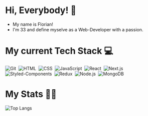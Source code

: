 # Hi, Everybody! 👋

- My name is Florian!
- I'm 33 and define myselve as a Web-Developer with a passion.

# My current Tech Stack 💻

![Git](https://img.shields.io/badge/-Git-05122A?style=for-the-badge&logo=git)&nbsp;
![HTML](https://img.shields.io/badge/-HTML-05122A?style=for-the-badge&logo=html5)&nbsp;
![CSS](https://img.shields.io/badge/-CSS-05122A?style=for-the-badge&logo=css3&logoColor=1572B6)&nbsp;
![JavaScript](https://img.shields.io/badge/-JavaScript-05122A?style=for-the-badge&logo=javascript)&nbsp;
![React](https://img.shields.io/badge/-React-05122A?style=for-the-badge&logo=react)&nbsp;
![Next.js](https://img.shields.io/badge/-Next.js-05122A?style=for-the-badge&logo=next.js)&nbsp;
![Styled-Components](https://img.shields.io/badge/-Styled-Components-05122A?style=for-the-badge&logo=styledcomponents)&nbsp;
![Redux](https://img.shields.io/badge/-Redux-05122A?style=for-the-badge&logo=redux)&nbsp;
![Node.js](https://img.shields.io/badge/-Node.js-05122A?style=for-the-badge&logo=node.js)&nbsp;
![MongoDB](https://img.shields.io/badge/-MongoDB-05122A?style=for-the-badge&logo=mongodb)&nbsp;

# My Stats 👨‍💻

![Top Langs](https://github-readme-stats.vercel.app/api/top-langs/?username=LudiFlow&layout=compact)
